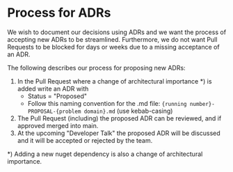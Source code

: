 # Process for ADRs

We wish to document our decisions using ADRs and we want the process of accepting new ADRs to be streamlined. Furthermore, we do not want Pull Requests to be blocked for days or weeks due to a missing acceptance of an ADR.

The following describes our process for proposing new ADRs:

1. In the Pull Request where a change of architectural importance *) is added write an ADR with
    - Status = "Proposed"
    - Follow this naming convention for the .md file: `{running number}-PROPOSAL-{problem domain}.md` (use kebab-casing)
2. The Pull Request (including) the proposed ADR can be reviewed, and if approved merged into main.
3. At the upcoming "Developer Talk" the proposed ADR will be discussed and it will be accepted or rejected by the team.

*) Adding a new nuget dependency is also a change of architectural importance.
